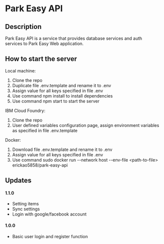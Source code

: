 # Park Easy API
## Description
Park Easy API is a service that provides database services and auth services to Park Easy Web application.

## How to start the server
Local machine:
1. Clone the repo
2. Duplicate file .env.template and rename it to .env
3. Assign value for all keys specified in file .env
4. Use command npm install to install dependencies
5. Use command npm start to start the server

IBM Cloud Foundry:
1. Clone the repo
2. User defined variables configuration page, assign environment variables as specified in file .env.template

Docker:
1. Download file .env.template and rename it to .env
2. Assign value for all keys specified in file .env
3. Use command sudo docker run --network host --env-file &lt;path-to-file&gt; erickao5858/park-easy-api

## Updates
#### 1.1.0
- Setting items
- Sync settings
- Login with google/facebook account

#### 1.0.0
- Basic user login and register function